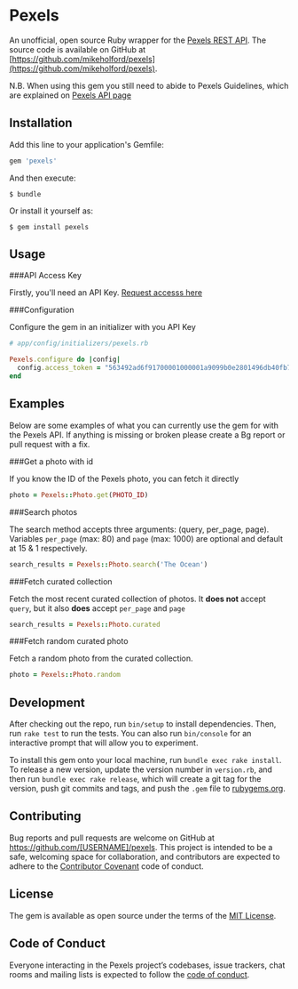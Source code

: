 # Pexels

An unofficial, open source Ruby wrapper for the [Pexels REST API](https://www.pexels.com/api). The source code is available on GitHub at [https://github.com/mikeholford/pexels](https://github.com/mikeholford/pexels).

N.B. When using this gem you still need to abide to Pexels Guidelines, which are explained on [Pexels API page](https://www.pexels.com/api)

## Installation

Add this line to your application's Gemfile:

```ruby
gem 'pexels'
```

And then execute:

    $ bundle

Or install it yourself as:

    $ gem install pexels

## Usage

###API Access Key

Firstly, you'll need an API Key. [Request accesss here](https://www.pexels.com/api/new/)

###Configuration

Configure the gem in an initializer with you API Key

```ruby
# app/config/initializers/pexels.rb

Pexels.configure do |config|
  config.access_token = "563492ad6f91700001000001a9099b0e2801496db40fb7cfd0801845"
end
```

## Examples

Below are some examples of what you can currently use the gem for with the Pexels API. If anything is missing or broken please create a Bg report or pull request with a fix.

###Get a photo with id

If you know the ID of the Pexels photo, you can fetch it directly
```ruby
photo = Pexels::Photo.get(PHOTO_ID)
```

###Search photos

The search method accepts three arguments: (query, per_page, page). Variables `per_page` (max: 80) and `page` (max: 1000) are optional and default at 15 & 1 respectively.
```ruby
search_results = Pexels::Photo.search('The Ocean')
```

###Fetch curated collection

Fetch the most recent curated collection of photos. It **does not** accept `query`, but it also **does** accept `per_page` and `page`
```ruby
search_results = Pexels::Photo.curated
```

###Fetch random curated photo

Fetch a random photo from the curated collection.
```ruby
photo = Pexels::Photo.random
```

## Development

After checking out the repo, run `bin/setup` to install dependencies. Then, run `rake test` to run the tests. You can also run `bin/console` for an interactive prompt that will allow you to experiment.

To install this gem onto your local machine, run `bundle exec rake install`. To release a new version, update the version number in `version.rb`, and then run `bundle exec rake release`, which will create a git tag for the version, push git commits and tags, and push the `.gem` file to [rubygems.org](https://rubygems.org).

## Contributing

Bug reports and pull requests are welcome on GitHub at https://github.com/[USERNAME]/pexels. This project is intended to be a safe, welcoming space for collaboration, and contributors are expected to adhere to the [Contributor Covenant](http://contributor-covenant.org) code of conduct.

## License

The gem is available as open source under the terms of the [MIT License](https://opensource.org/licenses/MIT).

## Code of Conduct

Everyone interacting in the Pexels project’s codebases, issue trackers, chat rooms and mailing lists is expected to follow the [code of conduct](https://github.com/[USERNAME]/pexels/blob/master/CODE_OF_CONDUCT.md).
